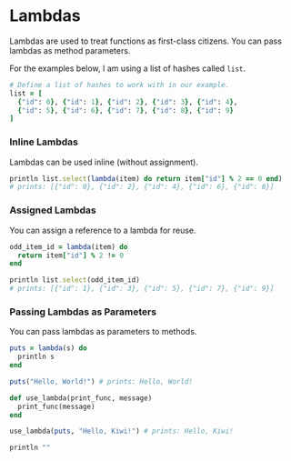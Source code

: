 # Lambdas

Lambdas are used to treat functions as first-class citizens. You can pass lambdas as method parameters.

For the examples below, I am using a list of hashes called `list`.

```ruby
# Define a list of hashes to work with in our example.
list = [
  {"id": 0}, {"id": 1}, {"id": 2}, {"id": 3}, {"id": 4},
  {"id": 5}, {"id": 6}, {"id": 7}, {"id": 8}, {"id": 9}
]
```

### Inline Lambdas

Lambdas can be used inline (without assignment).

```ruby
println list.select(lambda(item) do return item["id"] % 2 == 0 end)
# prints: [{"id": 0}, {"id": 2}, {"id": 4}, {"id": 6}, {"id": 8}]
```

### Assigned Lambdas

You can assign a reference to a lambda for reuse.

```ruby
odd_item_id = lambda(item) do
  return item["id"] % 2 != 0
end

println list.select(odd_item_id)
# prints: [{"id": 1}, {"id": 3}, {"id": 5}, {"id": 7}, {"id": 9}]
```

### Passing Lambdas as Parameters

You can pass lambdas as parameters to methods.

```ruby
puts = lambda(s) do
  println s
end

puts("Hello, World!") # prints: Hello, World!

def use_lambda(print_func, message)
  print_func(message)
end

use_lambda(puts, "Hello, Kiwi!") # prints: Hello, Kiwi!

println ""
```
